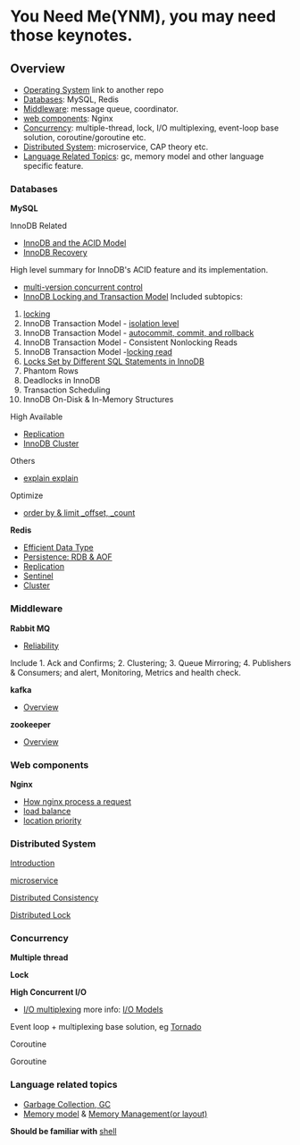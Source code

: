 # You Need Me(YNM),  you may need those keynotes.

## Overview

- [Operating System](https://github.com/kakukosaku/OperatingSystem) link to another repo
- [Databases](#databases): MySQL, Redis
- [Middleware](#middleware): message queue, coordinator.
- [web components](#web-components): Nginx
- [Concurrency](#concurrency): multiple-thread, lock, I/O multiplexing, event-loop base solution, coroutine/goroutine etc.
- [Distributed System](#distributed-system): microservice, CAP theory etc.
- [Language Related Topics](#language-related-topics): gc, memory model and other language specific feature.

### Databases

**MySQL**

InnoDB Related

- [InnoDB and the ACID Model](databases/mysql/innodb_and_acid_model.md)
- [InnoDB Recovery](databases/mysql/innodb_recovery.md)

High level summary for InnoDB's ACID feature and its implementation.

- [multi-version concurrent control](databases/mysql/mvcc.md)
- [InnoDB Locking and Transaction Model](databases/mysql/innodb_locking_and_transaction_model.md) Included subtopics:

1. [locking](databases/mysql/innodb_locking.md)
2. InnoDB Transaction Model - [isolation level](databases/mysql/isolation_level.md)
3. InnoDB Transaction Model - [autocommit, commit, and rollback](databases/mysql/autocommit_commit_rollback.md)
4. InnoDB Transaction Model - Consistent Nonlocking Reads
5. InnoDB Transaction Model -[locking read](databases/mysql/locking_read.md)
6. [Locks Set by Different SQL Statements in InnoDB]()
7. Phantom Rows
8. Deadlocks in InnoDB
9. Transaction Scheduling
10. InnoDB On-Disk & In-Memory Structures

High Available

- [Replication](databases/mysql/replication.md)
- [InnoDB Cluster](databases/mysql/innodb_cluster.md)

Others

- [explain explain](databases/mysql/explain_explain.md)

Optimize

- [order by & limit _offset, _count](databases/mysql/order_by_limit_offset.md)

**Redis**

- [Efficient Data Type](databases/redis/README.md#efficient-data-type)
- [Persistence: RDB & AOF](databases/redis/README.md#persistence-rdbaof)
- [Replication](databases/redis/README.md#replication)
- [Sentinel](databases/redis/README.md#sentinel)
- [Cluster](databases/redis/README.md#cluster)

### Middleware

**Rabbit MQ**

- [Reliability](middleware/mq/rabbitmq/reliability_guide.md)

Include 1. Ack and Confirms; 2. Clustering; 3. Queue Mirroring; 4. Publishers & Consumers; and alert, Monitoring, Metrics and health check.

**kafka**

- [Overview](middleware/mq/kafka/README.md)

**zookeeper**

- [Overview](middleware/zookeeper_overview.md)

### Web components

**Nginx**
    
- [How nginx process a request](web_components/nginx/process_request.md)
- [load balance](web_components/nginx/load_balancer.md)
- [location priority](web_components/nginx/location_priority.md)

### Distributed System

[Introduction](distributed_system/README.md)

[microservice](distributed_system/microservice/README.md)

[Distributed Consistency](distributed_system/consistency/README.md)

[Distributed Lock](distributed_system/lock/READEME.md)

### Concurrency

**Multiple thread**

**Lock**

**High Concurrent I/O**

- [I/O multiplexing](concurrent/multiplxing/README.md) more info: [I/O Models](https://github.com/kakukosaku/OperatingSystem/blob/master/topics/linux_5_io_model.md)

Event loop + multiplexing base solution, eg [Tornado](https://www.tornadoweb.org/en/stable/)

Coroutine

Goroutine

### Language related topics

- [Garbage Collection, GC](language_topics/gc.md)
- [Memory model](language_topics/memory_model.md) & [Memory Management(or layout)](language_topics/memory_management.md)

**Should be familiar with** [shell](language_topics/shell/README.md)
